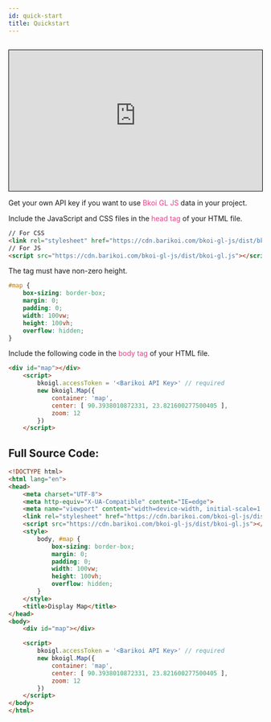 ```yaml
---
id: quick-start
title: Quickstart
---
```


##

<iframe src="https://bkoi-gl-example-display-map.surge.sh/" width="100%" height="280px" frameborder="0" style="border:1px solid black" allowfullscreen></iframe>

Get your own API key if you want to use <span style="color:#e83e8c">Bkoi GL JS</span> data in your project.

Include the JavaScript and CSS files in the <span style="color:#e83e8c">head tag</span> of your HTML file.

``` html
// For CSS
<link rel="stylesheet" href="https://cdn.barikoi.com/bkoi-gl-js/dist/bkoi-gl.css">
// For JS
<script src="https://cdn.barikoi.com/bkoi-gl-js/dist/bkoi-gl.js"></script>
```
The tag must have non-zero height.
```css 
#map {
    box-sizing: border-box;
    margin: 0;
    padding: 0;
    width: 100vw;
    height: 100vh;
    overflow: hidden;
}
```
Include the following code in the <span style="color:#e83e8c">body tag</span> of your HTML file.
```html
<div id="map"></div>
    <script>
        bkoigl.accessToken = '<Barikoi API Key>' // required
        new bkoigl.Map({
            container: 'map',
            center: [ 90.3938010872331, 23.821600277500405 ],
            zoom: 12
        })
    </script>
```
## Full Source Code:
```html
<!DOCTYPE html>
<html lang="en">
<head>
    <meta charset="UTF-8">
    <meta http-equiv="X-UA-Compatible" content="IE=edge">
    <meta name="viewport" content="width=device-width, initial-scale=1.0">
    <link rel="stylesheet" href="https://cdn.barikoi.com/bkoi-gl-js/dist/bkoi-gl.css">
    <script src="https://cdn.barikoi.com/bkoi-gl-js/dist/bkoi-gl.js"></script>
    <style>
        body, #map {
            box-sizing: border-box;
            margin: 0;
            padding: 0;
            width: 100vw;
            height: 100vh;
            overflow: hidden;
        }
    </style>
    <title>Display Map</title>
</head>
<body>
    <div id="map"></div>

    <script>
        bkoigl.accessToken = '<Barikoi API Key>' // required
        new bkoigl.Map({
            container: 'map',
            center: [ 90.3938010872331, 23.821600277500405 ],
            zoom: 12
        })
    </script>
</body>
</html>
```